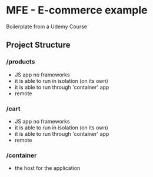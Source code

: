 # MFE - E-commerce example

Boilerplate from a Udemy Course

## Project Structure

### /products

- JS app no frameworks
- it is able to run in isolation (on its own)
- it is able to run through 'container' app
- remote

### /cart

- JS app no frameworks
- it is able to run in isolation (on its own)
- it is able to run through 'container' app
- remote

### /container

- the host for the application
